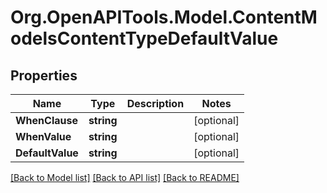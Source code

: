 # Org.OpenAPITools.Model.ContentModelsContentTypeDefaultValue

## Properties

Name | Type | Description | Notes
------------ | ------------- | ------------- | -------------
**WhenClause** | **string** |  | [optional] 
**WhenValue** | **string** |  | [optional] 
**DefaultValue** | **string** |  | [optional] 

[[Back to Model list]](../README.md#documentation-for-models) [[Back to API list]](../README.md#documentation-for-api-endpoints) [[Back to README]](../README.md)

